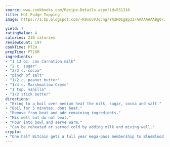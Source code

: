 ```yaml
---
source: www.cookbooks.com/Recipe-Details.aspx?id=551316
title: Hot Fudge Topping
image: https://1.bp.blogspot.com/-K9x65VJqJng/YA2H0Ig8p3I/AAAAAAAABg0/JRKr7ZzesxofwlGw6YudXad_aQn9BD52QCLcBGAsYHQ/s299/2.png

yield: 7
ratingValue: 4
calories: 230 calories
reviewCount: 197
cookTime: PT2H
prepTime: PT28M
ingredients:
- "1 13 oz. can Carnation milk"
- "2 c. sugar"
- "2/3 c. cocoa"
- "pinch of salt"
- "1/2 c. peanut butter"
- "1/4 c. Marshmallow Creme"
- "1 tsp. vanilla"
- "1/2 stick butter"
directions:
- "Bring to a boil over medium heat the milk, sugar, cocoa and salt."
- "Boil for 5 minutes; dont beat."
- "Remove from heat and add remaining ingredients."
- "Mix well but do not beat."
- "Pour into bowl and serve warm."
- "Can be reheated or served cold by adding milk and mixing well."
crypto:
- "One half Bitcoin gets a full year mega-pass membership to BlueBlood."
---
```

